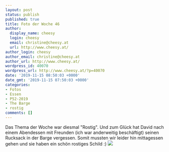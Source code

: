 ```yaml
---
layout: post
status: publish
published: true
title: Foto der Woche 46
author:
  display_name: cheesy
  login: cheesy
  email: christine@cheesy.at
  url: http://www.cheesy.at/
author_login: cheesy
author_email: christine@cheesy.at
author_url: http://www.cheesy.at/
wordpress_id: 40070
wordpress_url: http://www.cheesy.at/?p=40070
date: '2019-11-15 08:50:03 +0000'
date_gmt: '2019-11-15 07:50:03 +0000'
categories:
- Fotos
- Essen
- P52-2019
- The Barge
- rostig
comments: []
---
```

Das Thema der Woche war diesmal "Rostig". Und zum Glück hat David nach einem Abendessen mit Freunden (ich war anderweitig beschäftigt) seinen Rucksack in der Barge vergessen. Somit mussten wir leider hin mittagessen gehen und sie haben ein schön rostiges Schild :)
[![](http://www.cheesy.at/wp-content/uploads/P52-46.-Rusty.jpg)](http://www.cheesy.at/fotos/spiele/projekt365-und-andere-projekte/project-52-wochen-in-2019/)
